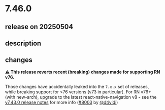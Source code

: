 # 7.46.0

## release on 20250504
## description
## changes
<strong><g-emoji class="g-emoji" alias="warning">
⚠️</g-emoji> This release reverts recent (breaking) changes made for supporting RN v76.</strong>

Those changes have accidentally leaked into the <code>7.x.x</code> set of releases, while breaking support for <76 versions (v73 in particular). For RN v76+ (with new-arch), upgrade to the latest react-native-navigation v8 - see the <a href="https://github.com/wix/react-native-navigation/releases/tag/7.43.0">v7.43.0 release notes</a> for more info (<a class="issue-link js-issue-link" data-error-text="Failed to load title" data-id="3002105353" data-permission-text="Title is private" data-url="https://github.com/wix/react-native-navigation/issues/8003" data-hovercard-type="pull_request" data-hovercard-url="/wix/react-native-navigation/pull/8003/hovercard" href="https://github.com/wix/react-native-navigation/pull/8003">#8003</a> by <a class="user-mention notranslate" data-hovercard-type="user" data-hovercard-url="/users/d4vidi/hovercard" data-octo-click="hovercard-link-click" data-octo-dimensions="link_type:self" href="https://github.com/d4vidi">@d4vidi</a>)

